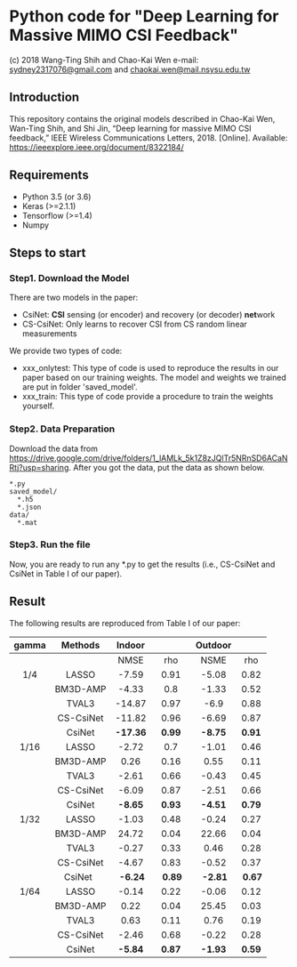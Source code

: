 # Python code for "Deep Learning for Massive MIMO CSI Feedback"
(c) 2018 Wang-Ting Shih and Chao-Kai Wen e-mail: sydney2317076@gmail.com and chaokai.wen@mail.nsysu.edu.tw

## Introduction
This repository contains the original models described in 
Chao-Kai Wen, Wan-Ting Shih, and Shi Jin, “Deep learning for massive MIMO CSI feedback,” IEEE Wireless Communications Letters, 2018. [Online]. Available: https://ieeexplore.ieee.org/document/8322184/

## Requirements
- Python 3.5 (or 3.6)
- Keras (>=2.1.1)
- Tensorflow (>=1.4)
- Numpy

## Steps to start

### Step1. Download the Model
There are two models in the paper:
- CsiNet: **CSI** sensing (or encoder) and recovery (or decoder) **net**work
- CS-CsiNet: Only learns to recover CSI from CS random linear measurements

We provide two types of code:
- xxx_onlytest: This type of code is used to reproduce the results in our paper based on our training weights. The model and weights we trained are put in folder 'saved_model'.
- xxx_train: This type of code provide a procedure to train the weights yourself.


### Step2. Data Preparation
Download the data from https://drive.google.com/drive/folders/1_lAMLk_5k1Z8zJQlTr5NRnSD6ACaNRtj?usp=sharing. After you got the data, put the data as shown below.
```
*.py
saved_model/
  *.h5
  *.json
data/
  *.mat
```

### Step3. Run the file
Now, you are ready to run any *.py to get the results (i.e., CS-CsiNet and CsiNet in Table I of our paper).

## Result
The following results are reproduced from Table I of our paper:

|   gamma  |  Methods  | Indoor |            | Outdoor |        |
|:--------:|:---------:|:------:|:----------:|:-------:|:------:|
|          |           |  NMSE  |     rho    |   NSME  |   rho  |
|    1/4   | LASSO     |  -7.59 |    0.91    |  -5.08  |  0.82  |
|          | BM3D-AMP  |  -4.33 |     0.8    |  -1.33  |  0.52  |
|          | TVAL3     | -14.87 |    0.97    |   -6.9  |  0.88  |
|          | CS-CsiNet | -11.82 |    0.96    |  -6.69  |  0.87  |
|          | CsiNet    | **-17.36** |   **0.99**   |  **-8.75**  |  **0.91**  |
|   1/16   | LASSO     |  -2.72 |     0.7    |  -1.01  |  0.46  |
|          | BM3D-AMP  |  0.26  |    0.16    |   0.55  |  0.11  |
|          | TVAL3     |  -2.61 |    0.66    |  -0.43  |  0.45  |
|          | CS-CsiNet |  -6.09 |    0.87    |  -2.51  |  0.66  |
|          | CsiNet    |  **-8.65** |    **0.93**    |  **-4.51**  |  **0.79**  |
|   1/32   | LASSO     |  -1.03 |    0.48    |  -0.24  |  0.27  |
|          | BM3D-AMP  |  24.72 |    0.04    |  22.66  |  0.04  |
|          | TVAL3     |  -0.27 |    0.33    |   0.46  |  0.28  |
|          | CS-CsiNet |  -4.67 |    0.83    |  -0.52  |  0.37  |
|          | CsiNet    |  **-6.24** |    **0.89**    |  **-2.81**  |  **0.67**  |
|   1/64   | LASSO     |  -0.14 |    0.22    |  -0.06  |  0.12  |
|          | BM3D-AMP  |  0.22  |    0.04    |  25.45  |  0.03  |
|          | TVAL3     |  0.63  |    0.11    |   0.76  |  0.19  |
|          | CS-CsiNet |  -2.46 |    0.68    |  -0.22  |  0.28  |
|          | CsiNet    |  **-5.84** |    **0.87**    |  **-1.93**  |  **0.59**  |
